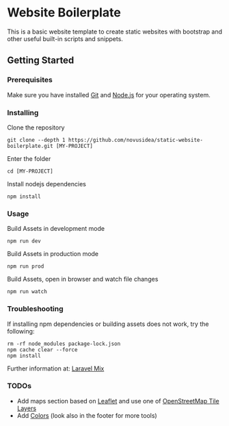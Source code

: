 # Website Boilerplate

This is a basic website template to create static websites with bootstrap and other useful built-in scripts and snippets.

## Getting Started

### Prerequisites

Make sure you have installed [Git](https://git-scm.com/) and  [Node.js](https://nodejs.org) for your operating system.

### Installing

Clone the repository

```
git clone --depth 1 https://github.com/novusidea/static-website-boilerplate.git [MY-PROJECT]
```

Enter the folder

```
cd [MY-PROJECT]
```

Install nodejs dependencies

```
npm install
```

### Usage

Build Assets in development mode

```
npm run dev
```

Build Assets in production mode

```
npm run prod
```

Build Assets, open in browser and watch file changes

```
npm run watch
```

### Troubleshooting

If installing npm dependencies or building assets does not work, try the following:

```
rm -rf node_modules package-lock.json
npm cache clear --force
npm install
```

Further information at: [Laravel Mix](https://laravel-mix.com/docs/troubleshooting)

### TODOs
* Add maps section based on [Leaflet](https://leafletjs.com/) and use one of [OpenStreetMap Tile Layers](https://wiki.openstreetmap.org/wiki/Tile_servers)
* Add [Colors](https://clrs.cc) (look also in the footer for more tools)
